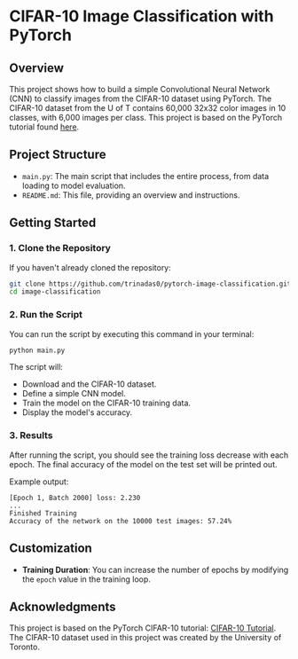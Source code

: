 # CIFAR-10 Image Classification with PyTorch

## Overview

This project shows how to build a simple Convolutional Neural Network (CNN) to classify images from the CIFAR-10 dataset using PyTorch. The CIFAR-10 dataset from the U of T contains 60,000 32x32 color images in 10 classes, with 6,000 images per class. This project is based on the PyTorch tutorial found [here](https://pytorch.org/tutorials/beginner/blitz/cifar10_tutorial.html).

## Project Structure

- `main.py`: The main script that includes the entire process, from data loading to model evaluation.
- `README.md`: This file, providing an overview and instructions.

## Getting Started

### 1. Clone the Repository

If you haven't already cloned the repository:

```bash
git clone https://github.com/trinadas0/pytorch-image-classification.git
cd image-classification
```

### 2. Run the Script

You can run the script by executing this command in your terminal:

```bash
python main.py
```

The script will:
- Download and the CIFAR-10 dataset.
- Define a simple CNN model.
- Train the model on the CIFAR-10 training data.
- Display the model's accuracy.

### 3. Results

After running the script, you should see the training loss decrease with each epoch. The final accuracy of the model on the test set will be printed out.

Example output:
```
[Epoch 1, Batch 2000] loss: 2.230
...
Finished Training
Accuracy of the network on the 10000 test images: 57.24%
```

## Customization

- **Training Duration**: You can increase the number of epochs by modifying the `epoch` value in the training loop.

## Acknowledgments

This project is based on the PyTorch CIFAR-10 tutorial: [CIFAR-10 Tutorial](https://pytorch.org/tutorials/beginner/blitz/cifar10_tutorial.html). The CIFAR-10 dataset used in this project was created by the University of Toronto. 

